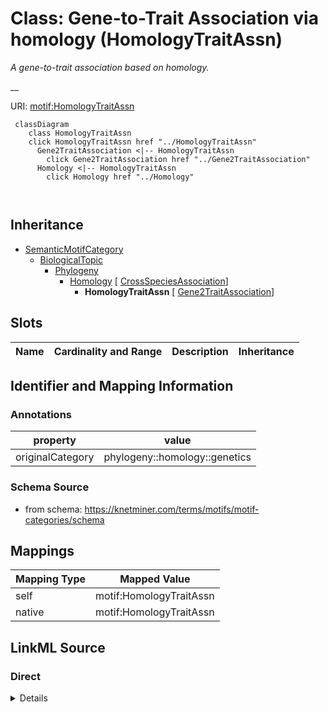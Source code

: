 

# Class: Gene-to-Trait Association via homology (HomologyTraitAssn) 


_A gene-to-trait association based on homology._

__





URI: [motif:HomologyTraitAssn](https://knetminer.com/terms/motifs/motif-categories/HomologyTraitAssn)






```mermaid
 classDiagram
    class HomologyTraitAssn
    click HomologyTraitAssn href "../HomologyTraitAssn"
      Gene2TraitAssociation <|-- HomologyTraitAssn
        click Gene2TraitAssociation href "../Gene2TraitAssociation"
      Homology <|-- HomologyTraitAssn
        click Homology href "../Homology"
      
      
```





## Inheritance
* [SemanticMotifCategory](SemanticMotifCategory.md)
    * [BiologicalTopic](BiologicalTopic.md)
        * [Phylogeny](Phylogeny.md)
            * [Homology](Homology.md) [ [CrossSpeciesAssociation](CrossSpeciesAssociation.md)]
                * **HomologyTraitAssn** [ [Gene2TraitAssociation](Gene2TraitAssociation.md)]



## Slots

| Name | Cardinality and Range | Description | Inheritance |
| ---  | --- | --- | --- |









## Identifier and Mapping Information





### Annotations

| property | value |
| --- | --- |
| originalCategory | phylogeny::homology::genetics |




### Schema Source


* from schema: https://knetminer.com/terms/motifs/motif-categories/schema




## Mappings

| Mapping Type | Mapped Value |
| ---  | ---  |
| self | motif:HomologyTraitAssn |
| native | motif:HomologyTraitAssn |







## LinkML Source

<!-- TODO: investigate https://stackoverflow.com/questions/37606292/how-to-create-tabbed-code-blocks-in-mkdocs-or-sphinx -->

### Direct

<details>
```yaml
name: HomologyTraitAssn
annotations:
  originalCategory:
    tag: originalCategory
    value: phylogeny::homology::genetics
description: 'A gene-to-trait association based on homology.

  '
title: Gene-to-Trait Association via homology
notes:
- 'original category no: 3.2'
from_schema: https://knetminer.com/terms/motifs/motif-categories/schema
is_a: Homology
mixins:
- Gene2TraitAssociation

```
</details>

### Induced

<details>
```yaml
name: HomologyTraitAssn
annotations:
  originalCategory:
    tag: originalCategory
    value: phylogeny::homology::genetics
description: 'A gene-to-trait association based on homology.

  '
title: Gene-to-Trait Association via homology
notes:
- 'original category no: 3.2'
from_schema: https://knetminer.com/terms/motifs/motif-categories/schema
is_a: Homology
mixins:
- Gene2TraitAssociation

```
</details>